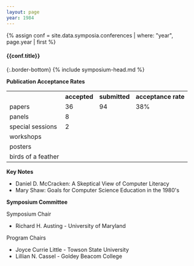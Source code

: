 ```yaml
---
layout: page
year: 1984
---
```

{% assign conf = site.data.symposia.conferences | where: "year", page.year | first %}
#### {{conf.title}}
{:.border-bottom}
{% include symposium-head.md %}


**Publication Acceptance Rates**
<table class="table table-hover table-sm"><tbody><tr><th></th>
<th>accepted</th>
<th>submitted</th>
<th>acceptance rate</th>
</tr><tr><td>papers</td>
<td>36</td>
<td>94</td>
<td>38%</td>
</tr><tr><td>panels</td>
<td>8</td>
<td></td>
<td></td>
</tr><tr><td>special sessions</td>
<td>2</td>
<td></td>
<td></td>
</tr><tr><td>workshops</td>
<td></td>
<td></td>
<td></td>
</tr><tr><td>posters</td>
<td></td>
<td></td>
<td></td>
</tr><tr><td>birds of a feather</td>
<td></td>
<td></td>
<td></td>
</tr></tbody></table>


**Key Notes**

-   Daniel D. McCracken: A Skeptical View of Computer Literacy
-   Mary Shaw: Goals for Computer Science Education in the 1980\'s

**Symposium Committee**

Symposium Chair

-   Richard H. Austing - University of Maryland

Program Chairs

-   Joyce Currie Little - Towson State University
-   Lillian N. Cassel - Goldey Beacom College
